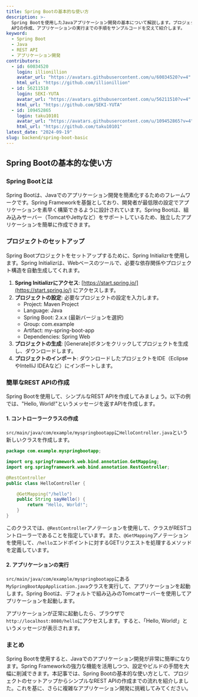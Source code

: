 ```yaml
---
title: Spring Bootの基本的な使い方
description: >-
  Spring Bootを使用したJavaアプリケーション開発の基本について解説します。プロジェクトのセットアップから簡単なREST
  APIの作成、アプリケーションの実行までの手順をサンプルコードを交えて紹介します。
keyword:
  - Spring Boot
  - Java
  - REST API
  - アプリケーション開発
contributors:
  - id: 60034520
    login: illionillion
    avatar_url: "https://avatars.githubusercontent.com/u/60034520?v=4"
    html_url: "https://github.com/illionillion"
  - id: 56211510
    login: SEKI-YUTA
    avatar_url: "https://avatars.githubusercontent.com/u/56211510?v=4"
    html_url: "https://github.com/SEKI-YUTA"
  - id: 109452865
    login: taku10101
    avatar_url: "https://avatars.githubusercontent.com/u/109452865?v=4"
    html_url: "https://github.com/taku10101"
latest_date: "2024-09-19"
slug: backend/spring-boot-basic
---
```


## Spring Bootの基本的な使い方

### Spring Bootとは

Spring Bootは、Javaでのアプリケーション開発を簡素化するためのフレームワークです。Spring Frameworkを基盤としており、開発者が最低限の設定でアプリケーションを素早く構築できるように設計されています。Spring Bootは、組み込みサーバー（TomcatやJettyなど）をサポートしているため、独立したアプリケーションを簡単に作成できます。

### プロジェクトのセットアップ

Spring Bootプロジェクトをセットアップするために、Spring Initializrを使用します。Spring Initializrは、Webベースのツールで、必要な依存関係やプロジェクト構造を自動生成してくれます。

1. **Spring Initializrにアクセス**: [https://start.spring.io/](https://start.spring.io/) にアクセスします。
2. **プロジェクトの設定**: 必要なプロジェクトの設定を入力します。
   - Project: Maven Project
   - Language: Java
   - Spring Boot: 2.x.x (最新バージョンを選択)
   - Group: com.example
   - Artifact: my-spring-boot-app
   - Dependencies: Spring Web
3. **プロジェクトの生成**: [Generate]ボタンをクリックしてプロジェクトを生成し、ダウンロードします。
4. **プロジェクトのインポート**: ダウンロードしたプロジェクトをIDE（EclipseやIntelliJ IDEAなど）にインポートします。

### 簡単なREST APIの作成

Spring Bootを使用して、シンプルなREST APIを作成してみましょう。以下の例では、"Hello, World!"というメッセージを返すAPIを作成します。

#### 1. コントローラークラスの作成

`src/main/java/com/example/myspringbootapp`に`HelloController.java`という新しいクラスを作成します。

```java
package com.example.myspringbootapp;

import org.springframework.web.bind.annotation.GetMapping;
import org.springframework.web.bind.annotation.RestController;

@RestController
public class HelloController {

    @GetMapping("/hello")
    public String sayHello() {
        return "Hello, World!";
    }
}
```

このクラスでは、`@RestController`アノテーションを使用して、クラスがRESTコントローラーであることを指定しています。また、`@GetMapping`アノテーションを使用して、`/hello`エンドポイントに対するGETリクエストを処理するメソッドを定義しています。

#### 2. アプリケーションの実行

`src/main/java/com/example/myspringbootapp`にある`MySpringBootAppApplication.java`クラスを実行して、アプリケーションを起動します。Spring Bootは、デフォルトで組み込みのTomcatサーバーを使用してアプリケーションを起動します。

アプリケーションが正常に起動したら、ブラウザで`http://localhost:8080/hello`にアクセスします。すると、「Hello, World!」というメッセージが表示されます。

### まとめ

Spring Bootを使用すると、Javaでのアプリケーション開発が非常に簡単になります。Spring Frameworkの強力な機能を活用しつつ、設定やビルドの手間を大幅に削減できます。本記事では、Spring Bootの基本的な使い方として、プロジェクトのセットアップからシンプルなREST APIの作成までの流れを紹介しました。これを基に、さらに複雑なアプリケーション開発に挑戦してみてください。
